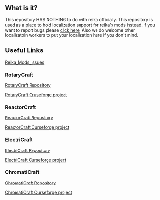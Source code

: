## What is it?
This repository HAS NOTHING to do with reika officially. 
This repository is used as a place to hold localization support for reika's mods instead.
If you want to report bugs please [click here](https://github.com/ReikaKalseki/Reika_Mods_Issues).
Also we do welcome other localizatoin workers to put your localization here if you don't mind.

## Useful Links
[Reika_Mods_Issues](https://github.com/ReikaKalseki/Reika_Mods_Issues)

### RotaryCraft
[RotaryCraft Repository](https://github.com/ReikaKalseki/RotaryCraft)

[RotaryCraft Cruseforge project](http://minecraft.curseforge.com/mc-mods/235596-rotarycraft)

### ReactorCraft
[ReactorCraft Repository](https://github.com/ReikaKalseki/ReactorCraft)

[ReactorCraft Curseforge project](http://minecraft.curseforge.com/projects/reactorcraft)

### ElectriCraft
[ElectriCraft Repository](https://github.com/ReikaKalseki/ElectriCraft)

[ElectriCraft Curseforge project](http://minecraft.curseforge.com/projects/electricraft)

### ChromatiCraft
[ChromatiCraft Repository](https://github.com/ReikaKalseki/ChromatiCraft)

[ChromatiCraft Curseforge project](http://minecraft.curseforge.com/projects/chromaticraft)

